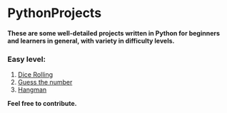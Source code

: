 # PythonProjects
#### These are some well-detailed projects written in Python for beginners and learners in general, with variety in difficulty levels.
### Easy level:
1. [Dice Rolling](/blob/master/easy/dice.py)
2. [Guess the number](blob/master/easy/guessthenumber.py)
3. [Hangman](/blob/master/easy/hangman.py)

**Feel free to contribute.**

